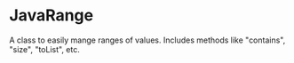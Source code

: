 # JavaRange
A class to easily mange ranges of values. Includes methods like "contains", "size", "toList", etc.
